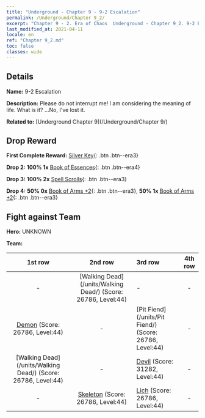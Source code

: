 ```yaml
---
title: "Underground - Chapter 9 - 9-2 Escalation"
permalink: /Underground/Chapter 9_2/
excerpt: "Chapter 9 - 2. Era of Chaos  Underground - Chapter 9_2. 9-2 Escalation"
last_modified_at: 2021-04-11
locale: en
ref: "Chapter 9_2.md"
toc: false
classes: wide
---
```


## Details

 **Name:** 9-2 Escalation

 **Description:** Please do not interrupt me! I am considering the meaning of life. What is it? ...No, I've lost it.

 **Related to:** [Underground Chapter 9](/Underground/Chapter 9/)

## Drop Reward

 **First Complete Reward:** [Silver Key](/Items/con_693/){: .btn .btn--era3}

 **Drop 2:** **100% 1x** [Book of Essences](/Items/mat_39/){: .btn .btn--era4}

 **Drop 3:** **100% 2x** [Spell Scrolls](/Items/con_694/){: .btn .btn--era3}

 **Drop 4:** **50% 0x** [Book of Arms +2](/Items/mat_32/){: .btn .btn--era3}, **50% 1x** [Book of Arms +2](/Items/mat_32/){: .btn .btn--era3}


## Fight against Team
 **Hero:** UNKNOWN

 **Team:**


  | 1st row | 2nd row | 3rd row | 4th row |
  |:----:|:----:|:----|:----:|
  | - | [Walking Dead](/units/Walking Dead/) (Score: 26786, Level:44)  | - | - |
  | [Demon](/units/Demon/) (Score: 26786, Level:44)  | - | [Pit Fiend](/units/Pit Fiend/) (Score: 26786, Level:44)  | - |
  | [Walking Dead](/units/Walking Dead/) (Score: 26786, Level:44)  | - | [Devil](/units/Devil/) (Score: 31282, Level:44)  | - |
  | - | [Skeleton](/units/Skeleton/) (Score: 26786, Level:44)  | [Lich](/units/Lich/) (Score: 26786, Level:44)  | - |


